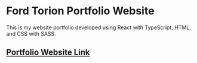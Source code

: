 # Ford Torion Portfolio Website

This is my website portfolio developed using React with TypeScript, HTML, and CSS with SASS.

## [Portfolio Website Link](https://fordtorion.vercel.app)
